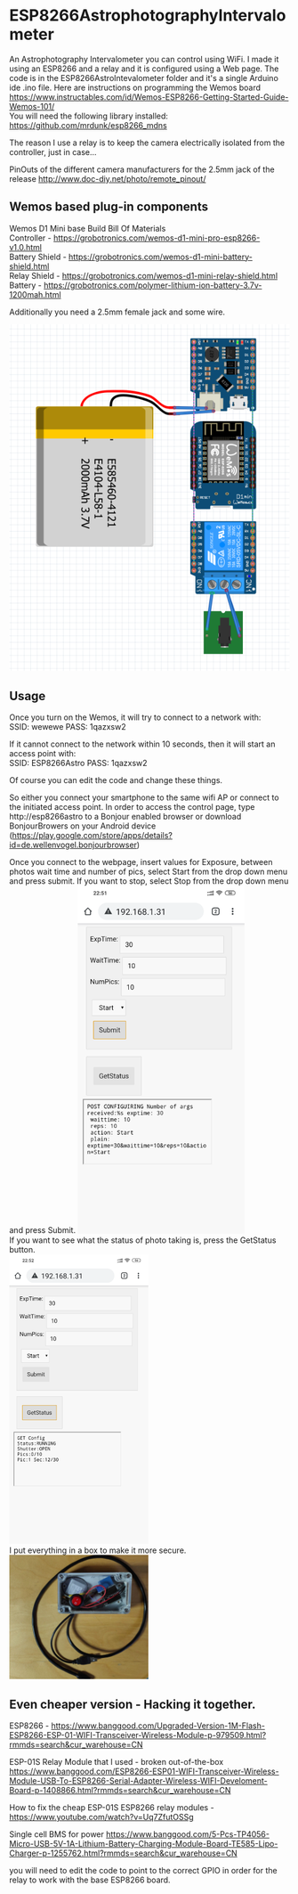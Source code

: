 # ESP8266AstrophotographyIntervalometer

An Astrophotography Intervalometer you can control using WiFi. I made it using an ESP8266 and a relay and it is configured using a Web page. The code is in the ESP8266AstroIntevalometer folder and it's a single Arduino ide .ino file. 
Here are instructions on programming the Wemos board https://www.instructables.com/id/Wemos-ESP8266-Getting-Started-Guide-Wemos-101/  
You will need the following library installed:  
https://github.com/mrdunk/esp8266_mdns  

The reason I use a relay is to keep the camera electrically isolated from the controller, just in case... 

PinOuts of the different camera manufacturers for the 2.5mm jack of the release
http://www.doc-diy.net/photo/remote_pinout/

## Wemos based plug-in components
Wemos D1 Mini base Build Bill Of Materials  
Controller - https://grobotronics.com/wemos-d1-mini-pro-esp8266-v1.0.html  
Battery Shield - https://grobotronics.com/wemos-d1-mini-battery-shield.html  
Relay Shield - https://grobotronics.com/wemos-d1-mini-relay-shield.html  
Battery - https://grobotronics.com/polymer-lithium-ion-battery-3.7v-1200mah.html  

Additionally you need a 2.5mm female jack and some wire.

![Wemos Schematic](https://github.com/DennisStav/ESP8266AstrophotographyIntervalometer/blob/master/photos/WemosSchematic.png)  

## Usage
Once you turn on the Wemos, it will try to connect to a network with:  
SSID: wewewe
PASS: 1qazxsw2    
  
If it cannot connect to the network  within 10 seconds, then it will start an access point with:  
SSID: ESP8266Astro
PASS: 1qazxsw2  

Of course you can edit the code and change these things.  

So either you connect your smartphone to the same wifi AP or connect to the initiated access point. 
In order to access the control page, type http://esp8266astro to a Bonjour enabled browser or download BonjourBrowers on your Android device (https://play.google.com/store/apps/details?id=de.wellenvogel.bonjourbrowser)  

<div>
Once you connect to the webpage, insert values for Exposure, between photos wait time and number of pics, select Start from the drop down menu and press submit. If you want to stop, select Stop from the drop down menu and press Submit. 
<img src="photos/StartRun.png" alt="Starting Intervalometer" width="300"/>
<br></div>  
    
<div>
If you want to see what the status of photo taking is, press the GetStatus button.  
<br>
<img src="photos/GetStatus.png" alt="Getting Status" width="250"/>
</div>
  
<div>  
I put everything in a box to make it more secure.<br>
<img src="photos/InABox.jpg " alt="All In a Box" width="250"/>
</div>

## Even cheaper version - Hacking it together. 
ESP8266 - 
https://www.banggood.com/Upgraded-Version-1M-Flash-ESP8266-ESP-01-WIFI-Transceiver-Wireless-Module-p-979509.html?rmmds=search&cur_warehouse=CN  

ESP-01S Relay Module that I used - broken out-of-the-box
https://www.banggood.com/ESP8266-ESP01-WIFI-Transceiver-Wireless-Module-USB-To-ESP8266-Serial-Adapter-Wireless-WIFI-Develoment-Board-p-1408866.html?rmmds=search&cur_warehouse=CN
  
How to fix the cheap ESP-01S ESP8266 relay modules - https://www.youtube.com/watch?v=Uq7ZfutOSSg 

Single cell BMS for power
https://www.banggood.com/5-Pcs-TP4056-Micro-USB-5V-1A-Lithium-Battery-Charging-Module-Board-TE585-Lipo-Charger-p-1255762.html?rmmds=search&cur_warehouse=CN

you will need to edit the code to point to the correct GPIO in order for the relay to work with the base ESP8266 board.  





